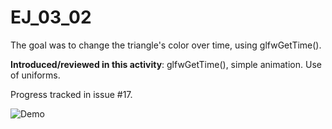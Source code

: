 # EJ_03_02
The goal was to change the triangle's color over time, using glfwGetTime().

**Introduced/reviewed in this activity**: glfwGetTime(), simple animation. Use of uniforms.

Progress tracked in issue #17.


![Demo](demo1.gif "DEMO EJ_03_02")